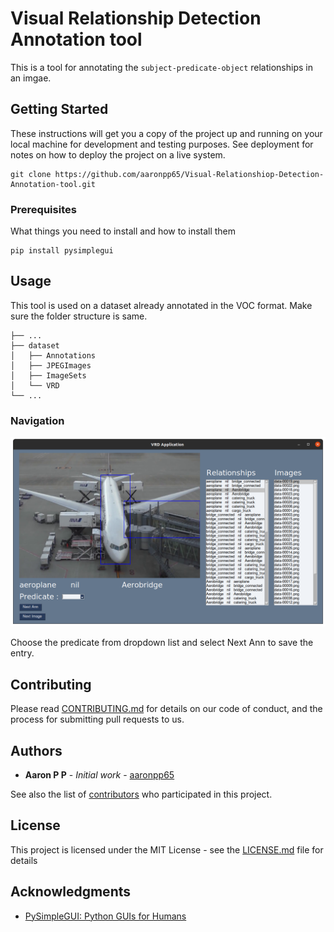# Visual Relationship Detection Annotation tool

This is a tool for annotating the ```subject-predicate-object``` relationships in an imgae.

## Getting Started

These instructions will get you a copy of the project up and running on your local machine for development and testing purposes. See deployment for notes on how to deploy the project on a live system.

```
git clone https://github.com/aaronpp65/Visual-Relationshiop-Detection-Annotation-tool.git
```

### Prerequisites

What things you need to install and how to install them

```
pip install pysimplegui
```
## Usage

This tool is used on a dataset already annotated in the VOC format. Make sure the folder structure is same.
 
    ├── ...
    ├── dataset                   
    │   ├── Annotations          
    │   ├── JPEGImages 
    │   ├── ImageSets         
    │   └── VRD                
    └── ...

### Navigation

![screenshot](https://github.com/aaronpp65/Visual-Relationshiop-Detection-Annotation-tool/blob/master/images/Screenshot1.png?raw=true)

Choose the predicate from dropdown list and select Next Ann to save the entry.


## Contributing

Please read [CONTRIBUTING.md](CONTRIBUTING.md) for details on our code of conduct, and the process for submitting pull requests to us.

## Authors

* **Aaron P P** - *Initial work* - [aaronpp65](https://github.com/aaronpp65)


See also the list of [contributors](https://github.com/aaronpp65/Visual-Relationshiop-Detection-Annotation-tool/contributors) who participated in this project.

## License

This project is licensed under the MIT License - see the [LICENSE.md](LICENSE.md) file for details

## Acknowledgments

* [PySimpleGUI: Python GUIs for Humans](https://github.com/PySimpleGUI/)


